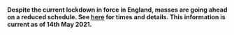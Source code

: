 #### Despite the current lockdown in force in England, masses are going ahead on a reduced schedule. See [here](../pages/masstimes.htm?refresh=y) for times and details. This information is current as of 14th May 2021.